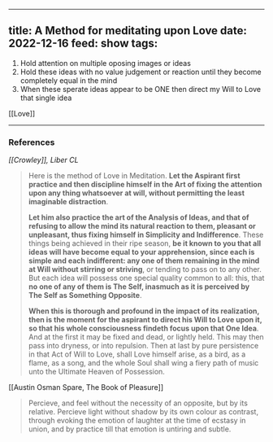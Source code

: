 
---
title: A Method for meditating upon Love
date: 2022-12-16
feed: show
tags:
---

1.  Hold attention on multiple  oposing images or ideas 
2.  Hold these ideas with no value judgement or reaction until they become completely equal in the mind
3.  When these sperate ideas appear to be ONE then direct my Will to Love that single idea

[[Love]]
___
### References
_[[Crowley]], Liber CL_
> Here is the method of Love in Meditation. **Let the Aspirant first practice and then discipline himself in the Art of fixing the attention upon any thing whatsoever at will, without permitting the least imaginable distraction**.
> 
> **Let him also practice the art of the Analysis of Ideas, and that of refusing to allow the mind its natural reaction to them, pleasant or unpleasant, thus fixing himself in Simplicity and Indifference**. These things being achieved in their ripe season, **be it known to you that all ideas will have become equal to your apprehension, since each is simple and each indifferent: any one of them remaining in the mind at Will without stirring or striving**, or tending to pass on to any other. But each idea will possess one special quality common to all: this, that **no one of any of them is The Self, inasmuch as it is perceived by The Self as Something Opposite**.
> 
> **When this is thorough and profound in the impact of its realization, then is the moment for the aspirant to direct his Will to Love upon it, so that his whole consciousness findeth focus upon that One Idea**. And at the first it may be fixed and dead, or lightly held. This may then pass into dryness, or into repulsion. Then at last by pure persistence in that Act of Will to Love, shall Love himself arise, as a bird, as a flame, as a song, and the whole Soul shall wing a fiery path of music unto the Ultimate Heaven of Possession.

[[Austin Osman Spare, The Book of Pleasure]]
>Percieve, and feel without the necessity of an opposite, but by its relative. Percieve light without shadow by its own colour as contrast, through evoking the emotion of laughter at the time of ecstasy in union, and by practice till that emotion is untiring and subtle.

